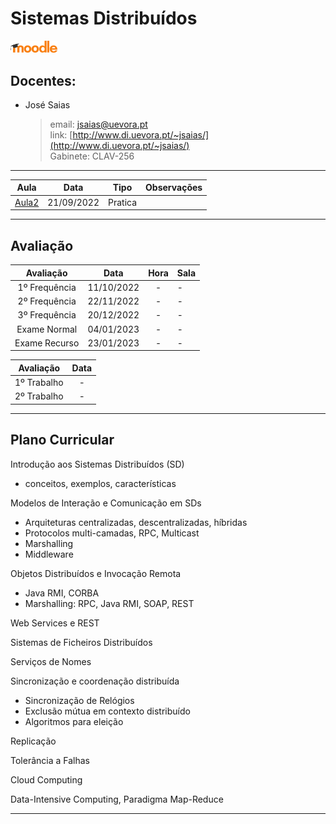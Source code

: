 
# Sistemas Distribuídos
[ <img width="75px" src="https://github.com/GBarradas/GBarradas/blob/main/img/moodle.png?raw=true">](https://www.moodle.uevora.pt/2223/course/view.php?id=494)
## Docentes:

- José Saias
  > email: [jsaias@uevora.pt](jsaias@uevora.pt)   
    link: [http://www.di.uevora.pt/~jsaias/](http://www.di.uevora.pt/~jsaias/)   
    Gabinete: CLAV-256

---

|Aula|Data|Tipo|Observações|
|----|----|----|-----------|
|[Aula2](Praticas/aula2/)|21/09/2022|Pratica||  



---

## Avaliação  

|  Avaliação  |Data      |Hora |Sala|  
|:-----------:|:--------:|:---:|----|  
|1º Frequência|11/10/2022|-|-|  
|2º Frequência|22/11/2022|-|-|  
|3º Frequência|20/12/2022|-|-|  
|Exame Normal |04/01/2023|-|-|  
|Exame Recurso|23/01/2023|-|-|  
  
|Avaliação  |Data |
|:---------:|:---:|
|1º Trabalho|-|  
|2º Trabalho|-|  

--- 
## Plano Curricular
Introdução aos Sistemas Distribuídos (SD)
- conceitos, exemplos, características

Modelos de Interação e Comunicação em SDs
- Arquiteturas centralizadas, descentralizadas, híbridas
- Protocolos multi-camadas, RPC, Multicast
- Marshalling
- Middleware

Objetos Distribuídos e Invocação Remota
- Java RMI, CORBA
- Marshalling: RPC, Java RMI, SOAP, REST

Web Services e REST

Sistemas de Ficheiros Distribuídos

Serviços de Nomes

Sincronização e coordenação distribuída
- Sincronização de Relógios
- Exclusão mútua em contexto distribuído
- Algoritmos para eleição

Replicação

Tolerância a Falhas

Cloud Computing

Data-Intensive Computing, Paradigma Map-Reduce

---  

 <style>
     .red{
         color: red;
     }
    .markdown-body blockquote {
        background:rgb(140 143 147 / 17%);
        padding: 0 1em;
        padding: 0 1em;
        color: #000000;
        border-left: 0.25em solid #007fff;
    }   
 </style>
 <head>


